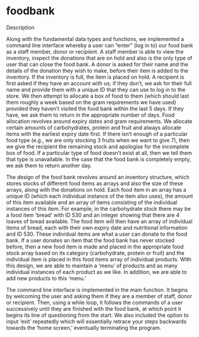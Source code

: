 # foodbank

Description

Along with the fundamental data types and functions, we implemented a command line interface whereby a user can “enter” (log in to) our food bank as a staff member, donor or recipient.  A staff member is able to view the inventory, inspect the donations that are on hold and also is the only type of user that can close the food bank. A donor is asked for their name and the details of the donation they wish to make, before their item is added to the inventory. If the inventory is full, the item is placed on hold. A recipient is first asked if they have an account with us; if they don’t, we ask for their full name and provide them with a unique ID that they can use to log in to the store. We then attempt to allocate a box of food to them (which should last them roughly a week based on the gram requirements we have used) provided they haven’t visited the food bank within the last 5 days. If they have, we ask them to return in the appropriate number of days. Food allocation revolves around expiry dates and gram requirements. We allocate certain amounts of carbohydrates, protein and fruit and always allocate items with the earliest expiry date first. If there isn’t enough of a particular food type (e.g., we are only stocking 3 fruits when we want to give 7), then we give the recipient the remaining stock and apologise for the incomplete box of food. If a particular type of food doesn’t exist at all, then we tell them that type is unavailable. In the case that the food bank is completely empty, we ask them to return another day. 

The design of the food bank revolves around an inventory structure, which stores stocks of different food items as arrays and also the size of these arrays, along with the donations on hold. Each food item in an array has a unique ID (which each individual instance of the item also uses), the amount of this item available and an array of items consisting of the individual instances of this item. For example, in the carbohydrate stock there may be a food item ‘bread’ with ID 530 and an integer showing that there are 4 loaves of bread available. The food item will then have an array of individual items of bread, each with their own expiry date and nutritional information and ID 530. These individual items are what a user can donate to the food bank. If a user donates an item that the food bank has never stocked before, then a new food item is made and placed in the appropriate food stock array based on its category (carbohydrate, protein or fruit) and the individual item is placed in this food items array of individual products. With this design, we are able to maintain a ‘menu’ of products and as many individual instances of each product as we like. In addition, we are able to add new products to this ‘menu.’ 
 
The command line interface is implemented in the main function. It begins by welcoming the user and asking them if they are a member of staff, donor or recipient. Then, using a while loop, it follows the commands of a user successively until they are finished with the food bank, at which point it begins its line of questioning from the start. We also included the option to input ‘exit’ repeatedly which will essentially retrace your steps backwards towards the ‘home screen,’ eventually terminating the program. 

